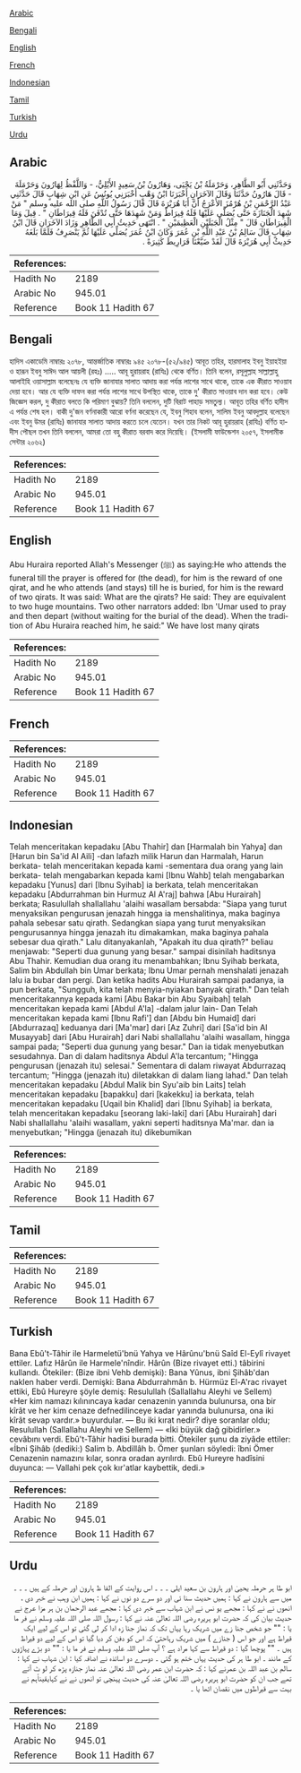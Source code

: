[Arabic](#arabic)

[Bengali](#bengali)

[English](#english)

[French](#french)

[Indonesian](#indonesian)

[Tamil](#tamil)

[Turkish](#turkish)

[Urdu](#urdu)

## Arabic


<div dir="rtl" lang="ar" style={{fontSize:'larger',backgroundColor:'#f8f9fa',padding:20}}>
وَحَدَّثَنِي أَبُو الطَّاهِرِ، وَحَرْمَلَةُ بْنُ يَحْيَى، وَهَارُونُ بْنُ سَعِيدٍ الأَيْلِيُّ، - وَاللَّفْظُ لِهَارُونَ وَحَرْمَلَةَ - قَالَ هَارُونُ حَدَّثَنَا وَقَالَ الآخَرَانِ أَخْبَرَنَا ابْنُ وَهْبٍ أَخْبَرَنِي يُونُسُ عَنِ ابْنِ شِهَابٍ قَالَ حَدَّثَنِي عَبْدُ الرَّحْمَنِ بْنُ هُرْمُزَ الأَعْرَجُ أَنَّ أَبَا هُرَيْرَةَ قَالَ قَالَ رَسُولُ اللَّهِ صلى الله عليه وسلم ‏"‏ مَنْ شَهِدَ الْجَنَازَةَ حَتَّى يُصَلَّى عَلَيْهَا فَلَهُ قِيرَاطٌ وَمَنْ شَهِدَهَا حَتَّى تُدْفَنَ فَلَهُ قِيرَاطَانِ ‏"‏ ‏.‏ قِيلَ وَمَا الْقِيرَاطَانِ قَالَ ‏"‏ مِثْلُ الْجَبَلَيْنِ الْعَظِيمَيْنِ ‏"‏ ‏.‏ انْتَهَى حَدِيثُ أَبِي الطَّاهِرِ وَزَادَ الآخَرَانِ قَالَ ابْنُ شِهَابٍ قَالَ سَالِمُ بْنُ عَبْدِ اللَّهِ بْنِ عُمَرَ وَكَانَ ابْنُ عُمَرَ يُصَلِّي عَلَيْهَا ثُمَّ يَنْصَرِفُ فَلَمَّا بَلَغَهُ حَدِيثُ أَبِي هُرَيْرَةَ قَالَ لَقَدْ ضَيَّعْنَا قَرَارِيطَ كَثِيرَةً ‏.‏
</div>
<div style={{backgroundColor:'#f8f9fa',padding:20, marginBottom: 10}}><table> <thead> <tr> <th>References:</th> <th></th> </tr> </thead> <tbody><tr><td>Hadith No</td><td>2189</td></tr><tr><td>Arabic No</td><td>945.01</td></tr><tr><td>Reference</td><td>Book 11 Hadith 67</td></tr></tbody></table></div>

## Bengali


<div dir="ltr" lang="bn" style={{fontSize:'larger',backgroundColor:'#f8f9fa',padding:20}}>
হাদিস একাডেমি নাম্বারঃ ২০৭৮, আন্তর্জাতিক নাম্বারঃ ৯৪৫ ২০৭৮-(৫২/৯৪৫) আবূত তহির, হারমালাহ ইবনু ইয়াহইয়া ও হারূন ইবনু সাঈদ আল আয়লী (রহঃ) ..... আবূ হুরায়রাহ (রাযিঃ) থেকে বর্ণিত। তিনি বলেন, রসূলুল্লাহ সাল্লাল্লাহু আলাইহি ওয়াসাল্লাম বলেছেনঃ যে ব্যক্তি জানাযার সালাত আদায় করা পর্যন্ত লাশের সাথে থাকে, তাকে এক কীরাত সাওয়াব দেয়া হবে। আর যে ব্যক্তি দাফন করা পর্যন্ত লাশের সাথে উপস্থিত থাকে, তাকে দু' কীরাত সাওয়াব দান করা হবে। কেউ জিজ্ঞেস করল, দু কীরাত বলতে কি পরিমাণ বুঝায়? তিনি বললেন, দুটি বিরাট পাহাড় সমতুল্য। আবূত তহির বর্ণিত হাদীস এ পর্যন্ত শেষ হল। বাকী দু'জন বর্ণনাকারী আরো বর্ণনা করেছেন যে, ইবনু শিহাব বলেন, সালিম ইবনু আবদুল্লাহ বলেছেন এবং ইবনু উমর (রাযিঃ) জানাযার সালাত আদায় করতে চলে যেতেন। যখন তার নিকট আবূ হুরায়রাহ (রাযিঃ) বর্ণিত হাদীস পৌছল তখন তিনি বললেন, আমরা তো বহু কীরাত বরবাদ করে দিয়েছি। (ইসলামী ফাউন্ডেশন ২০৫৭, ইসলামীক সেন্টার ২০৬২)
</div>
<div style={{backgroundColor:'#f8f9fa',padding:20, marginBottom: 10}}><table> <thead> <tr> <th>References:</th> <th></th> </tr> </thead> <tbody><tr><td>Hadith No</td><td>2189</td></tr><tr><td>Arabic No</td><td>945.01</td></tr><tr><td>Reference</td><td>Book 11 Hadith 67</td></tr></tbody></table></div>

## English


<div dir="ltr" lang="en" style={{fontSize:'larger',backgroundColor:'#f8f9fa',padding:20}}>
Abu Huraira reported Allah's Messenger (ﷺ) as saying:He who attends the funeral till the prayer is offered for (the dead), for him is the reward of one qirat, and he who attends (and stays) till he is buried, for him is the reward of two qirats. It was said: What are the qirats? He said: They are equivalent to two huge mountains. Two other narrators added: Ibn 'Umar used to pray and then depart (without waiting for the burial of the dead). When the tradition of Abu Huraira reached him, he said:" We have lost many qirats
</div>
<div style={{backgroundColor:'#f8f9fa',padding:20, marginBottom: 10}}><table> <thead> <tr> <th>References:</th> <th></th> </tr> </thead> <tbody><tr><td>Hadith No</td><td>2189</td></tr><tr><td>Arabic No</td><td>945.01</td></tr><tr><td>Reference</td><td>Book 11 Hadith 67</td></tr></tbody></table></div>

## French


<div dir="ltr" lang="fr" style={{fontSize:'larger',backgroundColor:'#f8f9fa',padding:20}}>

</div>
<div style={{backgroundColor:'#f8f9fa',padding:20, marginBottom: 10}}><table> <thead> <tr> <th>References:</th> <th></th> </tr> </thead> <tbody><tr><td>Hadith No</td><td>2189</td></tr><tr><td>Arabic No</td><td>945.01</td></tr><tr><td>Reference</td><td>Book 11 Hadith 67</td></tr></tbody></table></div>

## Indonesian


<div dir="ltr" lang="id" style={{fontSize:'larger',backgroundColor:'#f8f9fa',padding:20}}>
Telah menceritakan kepadaku [Abu Thahir] dan [Harmalah bin Yahya] dan [Harun bin Sa'id Al Aili] -dan lafazh milik Harun dan Harmalah, Harun berkata- telah menceritakan kepada kami -sementara dua orang yang lain berkata- telah mengabarkan kepada kami [Ibnu Wahb] telah mengabarkan kepadaku [Yunus] dari [Ibnu Syihab] ia berkata, telah menceritakan kepadaku [Abdurrahman bin Hurmuz Al A'raj] bahwa [Abu Hurairah] berkata; Rasulullah shallallahu 'alaihi wasallam bersabda: "Siapa yang turut menyaksikan pengurusan jenazah hingga ia menshalitinya, maka baginya pahala sebesar satu qirath. Sedangkan siapa yang turut menyaksikan pengurusannya hingga jenazah itu dimakamkan, maka baginya pahala sebesar dua qirath." Lalu ditanyakanlah, "Apakah itu dua qirath?" beliau menjawab: "Seperti dua gunung yang besar." sampai disinilah haditsnya Abu Thahir. Kemudian dua orang itu menambahkan; Ibnu Syihab berkata, Salim bin Abdullah bin Umar berkata; Ibnu Umar pernah menshalati jenazah lalu ia bubar dan pergi. Dan ketika hadits Abu Hurairah sampai padanya, ia pun berkata, "Sungguh, kita telah menyia-nyiakan banyak qirath." Dan telah menceritakannya kepada kami [Abu Bakar bin Abu Syaibah] telah menceritakan kepada kami [Abdul A'la] -dalam jalur lain- Dan Telah menceritakan kepada kami [Ibnu Rafi'] dan [Abdu bin Humaid] dari [Abdurrazaq] keduanya dari [Ma'mar] dari [Az Zuhri] dari [Sa'id bin Al Musayyab] dari [Abu Hurairah] dari Nabi shallallahu 'alaihi wasallam, hingga sampai pada; "Seperti dua gunung yang besar." Dan ia tidak menyebutkan sesudahnya. Dan di dalam haditsnya Abdul A'la tercantum; "Hingga pengurusan (jenazah itu) selesai." Sementara di dalam riwayat Abdurrazaq tercantum; "Hingga (jenazah itu) diletakkan di dalam liang lahad." Dan telah menceritakan kepadaku [Abdul Malik bin Syu'aib bin Laits] telah menceritakan kepadaku [bapakku] dari [kakekku] ia berkata, telah menceritakan kepadaku [Uqail bin Khalid] dari [Ibnu Syihab] ia berkata, telah menceritakan kepadaku [seorang laki-laki] dari [Abu Hurairah] dari Nabi shallallahu 'alaihi wasallam, yakni seperti haditsnya Ma'mar. dan ia menyebutkan; "Hingga (jenazah itu) dikebumikan
</div>
<div style={{backgroundColor:'#f8f9fa',padding:20, marginBottom: 10}}><table> <thead> <tr> <th>References:</th> <th></th> </tr> </thead> <tbody><tr><td>Hadith No</td><td>2189</td></tr><tr><td>Arabic No</td><td>945.01</td></tr><tr><td>Reference</td><td>Book 11 Hadith 67</td></tr></tbody></table></div>

## Tamil


<div dir="ltr" lang="ta" style={{fontSize:'larger',backgroundColor:'#f8f9fa',padding:20}}>

</div>
<div style={{backgroundColor:'#f8f9fa',padding:20, marginBottom: 10}}><table> <thead> <tr> <th>References:</th> <th></th> </tr> </thead> <tbody><tr><td>Hadith No</td><td>2189</td></tr><tr><td>Arabic No</td><td>945.01</td></tr><tr><td>Reference</td><td>Book 11 Hadith 67</td></tr></tbody></table></div>

## Turkish


<div dir="ltr" lang="tr" style={{fontSize:'larger',backgroundColor:'#f8f9fa',padding:20}}>
Bana Ebû't-Tâhir ile Harmeletü'bnü Yahya ve Hârûnu'bnü Saîd El-Eylî rivayet ettiler. Lafız Hârûn ile Harmele'nîndir. Hârûn (Bize rivayet etti.) tâbirini kullandı. Ötekiler: (Bize ibni Vehb demişki): Bana Yûnus, ibni Şihâb'dan naklen haber verdi. Demişki: Bana Abdurrahmân b. Hürmüz El-A'rac rivayet ettiki, Ebû Hureyre şöyle demiş: Resulullah (Sallallahu Aleyhi ve Sellem) «Her kim namazı kılınıncaya kadar cenazenin yanında bulunursa, ona bir kîrât ve her kim cenaze defnedilinceye kadar yanında bulunursa, ona iki kîrât sevap vardır.» buyurdular. — Bu iki kırat nedir? diye soranlar oldu; Resulullah (Sallallahu Aleyhi ve Sellem) — «İki büyük dağ gibidirler.» cevâbını verdi. Ebû't-Tâhir hadisi burada bitti. Ötekiler şunu da ziyâde ettiler: «İbni Şihâb (dediki:) Salim b. Abdillâh b. Ömer şunları söyledi: îbni Ömer Cenazenin namazını kılar, sonra oradan ayrılırdı. Ebû Hureyre hadîsini duyunca: — Vallahi pek çok kır'atlar kaybettik, dedi.»
</div>
<div style={{backgroundColor:'#f8f9fa',padding:20, marginBottom: 10}}><table> <thead> <tr> <th>References:</th> <th></th> </tr> </thead> <tbody><tr><td>Hadith No</td><td>2189</td></tr><tr><td>Arabic No</td><td>945.01</td></tr><tr><td>Reference</td><td>Book 11 Hadith 67</td></tr></tbody></table></div>

## Urdu


<div dir="rtl" lang="ur" style={{fontSize:'larger',backgroundColor:'#f8f9fa',padding:20}}>
ابو طا ہر حرملہ یحییٰ اور ہارون بن سعید ایلی ۔ ۔ ۔ اس روایت کے الفا ظ ہارون اور حرملہ کے ہیں ۔ ۔ ۔ میں سے ہارون نے کہا : ہمیں حدیث سنا ئی اور دو سرے دو نوں نے کہا : ہمیں ابن وہب نے خبر دی ، انھوں نے نے کہا : مجھے یو نس نے ابن شہاب سے خبر دی کہا : مجھے عبد الرحمان بن ہر مزا عرج نے حدیث بیان کی کہ حضرت ابو ہریرہ رضی اللہ تعالیٰ عنہ نے کہا : رسول اللہ صلی اللہ علیہ وسلم نے فر ما یا : "" جو شخص جنا زے میں شریک رہا یہاں تک کہ نماز جنا زہ ادا کر لی گئی تو اس کے لیے ایک قیراط ہے اور جو اس ( جنازے ) میں شریک رہاحتیٰ کہ اس کو دفن کر دیا گیا تو اس کے لیے دو قیراط ہیں ۔ "" پوچھا گیا : دو قیراط سے کہا مراد ہے ؟ آپ صلی اللہ علیہ وسلم نے فر ما یا : "" دو بڑے پہاڑوں کے مانند ۔ ابو طا ہر کی حدیث یہاں ختم ہو گئی ۔ دوسرے دو اساتذہ نے اضافہ کیا : ابن شہاب نے کہا : سالم بن عبد اللہ بن عمرنے کہا : کہ حضرت ابن عمر رضی اللہ تعالیٰ عنہ نماز جنازہ پڑھ کر لو ٹ آتے تھے جب ان کو حضرت ابو ہریرہ رضی اللہ تعالیٰ عنہ کی حدیث پہنچی تو انھوں نے نے کہایقیناًہم نے بہت سے قیراطوں میں نقصان اٹھا یا ۔
</div>
<div style={{backgroundColor:'#f8f9fa',padding:20, marginBottom: 10}}><table> <thead> <tr> <th>References:</th> <th></th> </tr> </thead> <tbody><tr><td>Hadith No</td><td>2189</td></tr><tr><td>Arabic No</td><td>945.01</td></tr><tr><td>Reference</td><td>Book 11 Hadith 67</td></tr></tbody></table></div>